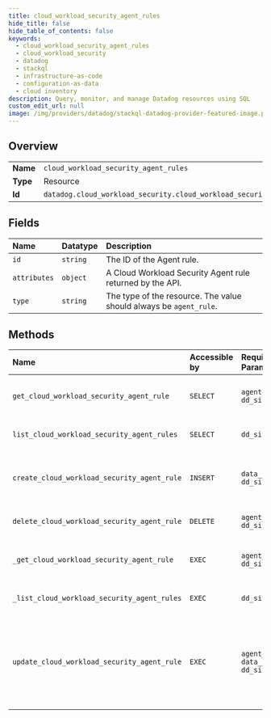 ```yaml
---
title: cloud_workload_security_agent_rules
hide_title: false
hide_table_of_contents: false
keywords:
  - cloud_workload_security_agent_rules
  - cloud_workload_security
  - datadog    
  - stackql
  - infrastructure-as-code
  - configuration-as-data
  - cloud inventory
description: Query, monitor, and manage Datadog resources using SQL
custom_edit_url: null
image: /img/providers/datadog/stackql-datadog-provider-featured-image.png
---
```

  
    

## Overview
<table><tbody>
<tr><td><b>Name</b></td><td><code>cloud_workload_security_agent_rules</code></td></tr>
<tr><td><b>Type</b></td><td>Resource</td></tr>
<tr><td><b>Id</b></td><td><code>datadog.cloud_workload_security.cloud_workload_security_agent_rules</code></td></tr>
</tbody></table>

## Fields
| Name | Datatype | Description |
|:-----|:---------|:------------|
| `id` | `string` | The ID of the Agent rule. |
| `attributes` | `object` | A Cloud Workload Security Agent rule returned by the API. |
| `type` | `string` | The type of the resource. The value should always be `agent_rule`. |
## Methods
| Name | Accessible by | Required Params | Description |
|:-----|:--------------|:----------------|:------------|
| `get_cloud_workload_security_agent_rule` | `SELECT` | `agent_rule_id, dd_site` | Get the details of a specific Agent rule. |
| `list_cloud_workload_security_agent_rules` | `SELECT` | `dd_site` | Get the list of Agent rules. |
| `create_cloud_workload_security_agent_rule` | `INSERT` | `data__data, dd_site` | Create a new Agent rule with the given parameters. |
| `delete_cloud_workload_security_agent_rule` | `DELETE` | `agent_rule_id, dd_site` | Delete a specific Agent rule. |
| `_get_cloud_workload_security_agent_rule` | `EXEC` | `agent_rule_id, dd_site` | Get the details of a specific Agent rule. |
| `_list_cloud_workload_security_agent_rules` | `EXEC` | `dd_site` | Get the list of Agent rules. |
| `update_cloud_workload_security_agent_rule` | `EXEC` | `agent_rule_id, data__data, dd_site` | Update a specific Agent rule.<br />Returns the Agent rule object when the request is successful. |
